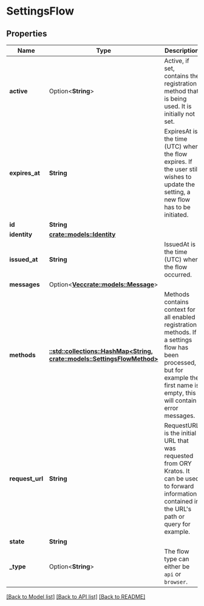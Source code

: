# SettingsFlow

## Properties

Name | Type | Description | Notes
------------ | ------------- | ------------- | -------------
**active** | Option<**String**> | Active, if set, contains the registration method that is being used. It is initially not set. | [optional]
**expires_at** | **String** | ExpiresAt is the time (UTC) when the flow expires. If the user still wishes to update the setting, a new flow has to be initiated. | 
**id** | **String** |  | 
**identity** | [**crate::models::Identity**](Identity.md) |  | 
**issued_at** | **String** | IssuedAt is the time (UTC) when the flow occurred. | 
**messages** | Option<[**Vec<crate::models::Message>**](Message.md)> |  | [optional]
**methods** | [**::std::collections::HashMap<String, crate::models::SettingsFlowMethod>**](settingsFlowMethod.md) | Methods contains context for all enabled registration methods. If a settings flow has been processed, but for example the first name is empty, this will contain error messages. | 
**request_url** | **String** | RequestURL is the initial URL that was requested from ORY Kratos. It can be used to forward information contained in the URL's path or query for example. | 
**state** | **String** |  | 
**_type** | Option<**String**> | The flow type can either be `api` or `browser`. | [optional]

[[Back to Model list]](../README.md#documentation-for-models) [[Back to API list]](../README.md#documentation-for-api-endpoints) [[Back to README]](../README.md)


